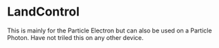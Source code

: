 # LandControl

This is mainly for the Particle Electron but can also be used on a Particle Photon.
Have not triled this on any other device.
